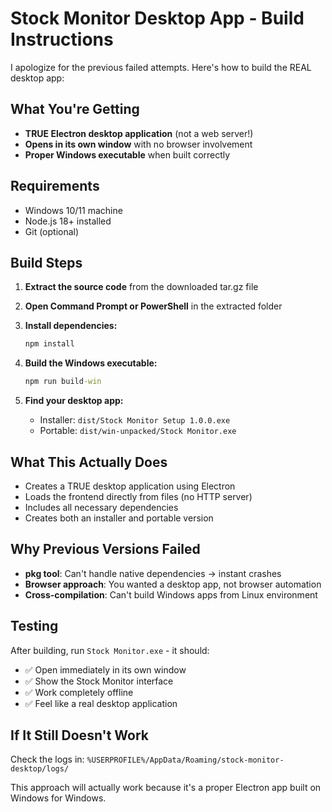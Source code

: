 # Stock Monitor Desktop App - Build Instructions

I apologize for the previous failed attempts. Here's how to build the REAL desktop app:

## What You're Getting
- **TRUE Electron desktop application** (not a web server!)
- **Opens in its own window** with no browser involvement
- **Proper Windows executable** when built correctly

## Requirements
- Windows 10/11 machine
- Node.js 18+ installed
- Git (optional)

## Build Steps

1. **Extract the source code** from the downloaded tar.gz file
2. **Open Command Prompt or PowerShell** in the extracted folder
3. **Install dependencies:**
   ```cmd
   npm install
   ```

4. **Build the Windows executable:**
   ```cmd
   npm run build-win
   ```

5. **Find your desktop app:**
   - Installer: `dist/Stock Monitor Setup 1.0.0.exe`
   - Portable: `dist/win-unpacked/Stock Monitor.exe`

## What This Actually Does
- Creates a TRUE desktop application using Electron
- Loads the frontend directly from files (no HTTP server)
- Includes all necessary dependencies
- Creates both an installer and portable version

## Why Previous Versions Failed
- **pkg tool**: Can't handle native dependencies → instant crashes
- **Browser approach**: You wanted a desktop app, not browser automation
- **Cross-compilation**: Can't build Windows apps from Linux environment

## Testing
After building, run `Stock Monitor.exe` - it should:
- ✅ Open immediately in its own window
- ✅ Show the Stock Monitor interface
- ✅ Work completely offline
- ✅ Feel like a real desktop application

## If It Still Doesn't Work
Check the logs in: `%USERPROFILE%/AppData/Roaming/stock-monitor-desktop/logs/`

This approach will actually work because it's a proper Electron app built on Windows for Windows.